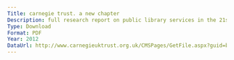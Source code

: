 ```yaml
---
Title: carnegie trust. a new chapter
Description: full research report on public library services in the 21st century.
Type: Download
Format: PDF
Year: 2012
DataUrl: http://www.carnegieuktrust.org.uk/CMSPages/GetFile.aspx?guid=b04629b2-aa09-4bd0-bc3a-9b9b04b7aba1
---
```

